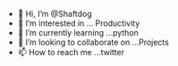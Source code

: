 - 👋 Hi, I’m @Shaftdog
- 👀 I’m interested in ... Productivity
- 🌱 I’m currently learning ...python
- 💞️ I’m looking to collaborate on ...Projects
- 📫 How to reach me ...twitter

<!---
Shaftdog/Shaftdog is a ✨ special ✨ repository because its `README.md` (this file) appears on your GitHub profile.
You can click the Preview link to take a look at your changes.
--->
